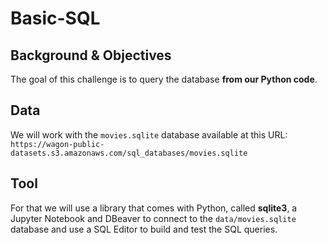 # Basic-SQL
## Background & Objectives

The goal of this challenge is to query the database **from our Python code**.

## Data
We will work with the `movies.sqlite` database available at this URL:
`https://wagon-public-datasets.s3.amazonaws.com/sql_databases/movies.sqlite`

## Tool

For that we will use a library that comes with Python, called **sqlite3**, a Jupyter Notebook and DBeaver to connect to the `data/movies.sqlite` database and use a SQL Editor to build and test the SQL queries.



